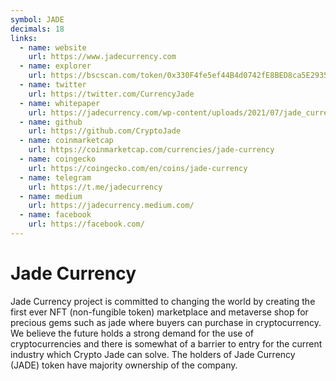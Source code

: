 ```yaml
---
symbol: JADE
decimals: 18
links:
  - name: website
    url: https://www.jadecurrency.com
  - name: explorer
    url: https://bscscan.com/token/0x330F4fe5ef44B4d0742fE8BED8ca5E29359870DF
  - name: twitter
    url: https://twitter.com/CurrencyJade
  - name: whitepaper
    url: https://jadecurrency.com/wp-content/uploads/2021/07/jade_currency_whitepaper_v2.pdf
  - name: github
    url: https://github.com/CryptoJade
  - name: coinmarketcap
    url: https://coinmarketcap.com/currencies/jade-currency
  - name: coingecko
    url: https://coingecko.com/en/coins/jade-currency
  - name: telegram
    url: https://t.me/jadecurrency
  - name: medium
    url: https://jadecurrency.medium.com/
  - name: facebook
    url: https://facebook.com/
---
```


# Jade Currency

Jade Currency project is committed to changing the world by creating the first ever NFT (non-fungible token) marketplace and metaverse shop for precious gems such as jade where buyers can purchase in cryptocurrency. We believe the future holds a strong demand for the use of cryptocurrencies and there is somewhat of a barrier to entry for the current industry which Crypto Jade can solve. The holders of Jade Currency (JADE) token have majority ownership of the company.
